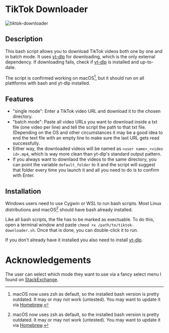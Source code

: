 # TikTok Downloader

![tiktok-downloader](https://carbon.now.sh/?bg=rgba%28121%2C72%2C185%2C1%29&t=seti&wt=none&l=auto&width=680&ds=false&dsyoff=20px&dsblur=68px&wc=true&wa=true&pv=13px&ph=26px&ln=false&fl=1&fm=Fira+Code&fs=14px&lh=143%25&si=false&es=2x&wm=false&code=%2524%2520.%252Ftiktok-downloader%250A%250AEnter%2520output%2520directory%253A%2520%250A%253E%2520%252FUsers%252Fusername%252FDownloads%250A%250AWhich%2520mode%2520do%2520you%2520want%2520to%2520use%253F%250A%2520%2520%253E%2520Single%2520Mode%2520%250A%2520%2520%2520%2520Batch%2520Mode%2520%250A%2520%2520%2520%2520Exit%2520%250A%250A%250AEnter%2520URL%253A%2520https%253A%252F%252Fwww.tiktok.com%252F%2540olivertree%252Fvideo%252F7152944917373865258%250A%2520%2520Username%253A%2520olivertree%250A%2520%2520Video%2520ID%253A%25207152944917373865258%250A%2520%2520Output%2520File%253A%2520olivertree_7152944917373865258.mp4)

## Description

This bash script allows you to download TikTok videos both one by one and in batch mode. It uses [yt-dlp](https://github.com/yt-dlp/yt-dlp) for downloading, which is the only external dependency. If downloading fails, check if [yt-dlp](https://github.com/yt-dlp/yt-dlp) is installed and up-to-date.

The script is confirmed working on macOS[^1], but it should run on all plattforms with bash and yt-dlp installed.

## Features

- "single mode": Enter a TikTok video URL and download it to the chosen directory.
- "batch mode": Paste all video URLs you want to download inside a txt file (one video per line) and tell the script the path to that txt file. (Depending on the OS and other circumstances it may be a good idea to end the text file with an empty line to make sure the last URL gets read successfully.
- Either way, the downloaded videos will be named as `<user name>_<video id>.mp4`, which is way more clean than yt-dlp's standard output pattern.
- If you always want to downlaod the videos to the same directory, you can point the variable `default_folder` to it and the script will suggest that folder every time you launch it and all you need to do is to confirm with Enter.

## Installation

Windows users need to use Cygwin or WSL to run bash scripts. Most Linux distributions and macOS[^1] should have bash already installed.

Like all bash scripts, the file has to be marked as exectuable. To do this, open a terminal window and paste `chmod +x /path/to/tiktok-downloader.sh`. Once that is done, you can double-click it to run.

If you don't already have it installed you also need to install [yt-dlp](https://github.com/yt-dlp/yt-dlp).


# Acknowledgements

The user can select which mode they want to use via a fancy select menu I found on [StackExchange](https://unix.stackexchange.com/questions/146570/arrow-key-enter-menu).


[^1]: macOS now uses zsh as default, so the installed bash version is pretty outdated. It may or may not work (untested). You may want to update it via [Homebrew](https://formulae.brew.sh/formula/bash). 

